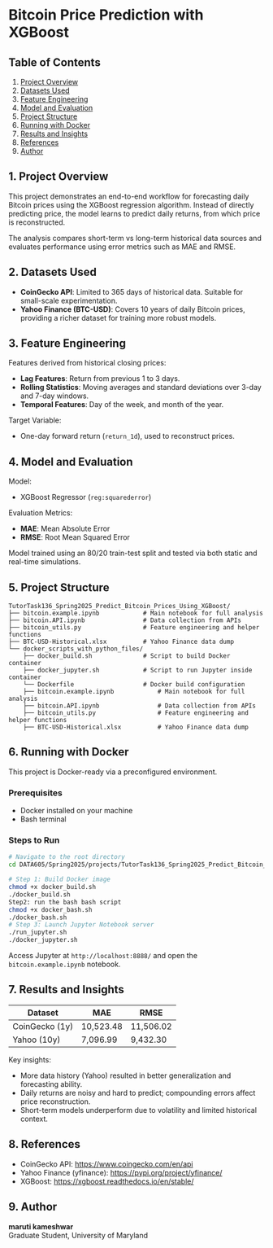 # Bitcoin Price Prediction with XGBoost

## Table of Contents
1. [Project Overview](#1-project-overview)
2. [Datasets Used](#2-datasets-used)
3. [Feature Engineering](#3-feature-engineering)
4. [Model and Evaluation](#4-model-and-evaluation)
5. [Project Structure](#5-project-structure)
6. [Running with Docker](#6-running-with-docker)
7. [Results and Insights](#7-results-and-insights)
8. [References](#8-references)
9. [Author](#9-author)

## 1. Project Overview

This project demonstrates an end-to-end workflow for forecasting daily Bitcoin prices using the XGBoost regression algorithm. Instead of directly predicting price, the model learns to predict daily returns, from which price is reconstructed.

The analysis compares short-term vs long-term historical data sources and evaluates performance using error metrics such as MAE and RMSE.

## 2. Datasets Used

- **CoinGecko API**: Limited to 365 days of historical data. Suitable for small-scale experimentation.
- **Yahoo Finance (BTC-USD)**: Covers 10 years of daily Bitcoin prices, providing a richer dataset for training more robust models.

## 3. Feature Engineering

Features derived from historical closing prices:
- **Lag Features**: Return from previous 1 to 3 days.
- **Rolling Statistics**: Moving averages and standard deviations over 3-day and 7-day windows.
- **Temporal Features**: Day of the week, and month of the year.

Target Variable:
- One-day forward return (`return_1d`), used to reconstruct prices.

## 4. Model and Evaluation

Model:
- XGBoost Regressor (`reg:squarederror`)

Evaluation Metrics:
- **MAE**: Mean Absolute Error
- **RMSE**: Root Mean Squared Error

Model trained using an 80/20 train-test split and tested via both static and real-time simulations.

## 5. Project Structure

```
TutorTask136_Spring2025_Predict_Bitcoin_Prices_Using_XGBoost/
├── bitcoin.example.ipynb            # Main notebook for full analysis
├── bitcoin.API.ipynb                # Data collection from APIs
├── bitcoin_utils.py                 # Feature engineering and helper functions
├── BTC-USD-Historical.xlsx          # Yahoo Finance data dump
└── docker_scripts_with_python_files/
    ├── docker_build.sh              # Script to build Docker container
    ├── docker_jupyter.sh            # Script to run Jupyter inside container
    └── Dockerfile                   # Docker build configuration
    ├── bitcoin.example.ipynb            # Main notebook for full analysis
    ├── bitcoin.API.ipynb                # Data collection from APIs
    ├── bitcoin_utils.py                 # Feature engineering and helper functions
    ├── BTC-USD-Historical.xlsx          # Yahoo Finance data dump
```

## 6. Running with Docker

This project is Docker-ready via a preconfigured environment.

### Prerequisites
- Docker installed on your machine
- Bash terminal

### Steps to Run

```bash
# Navigate to the root directory
cd DATA605/Spring2025/projects/TutorTask136_Spring2025_Predict_Bitcoin_Prices_Using_XGBoost/docker_scripts_with_python_files

# Step 1: Build Docker image
chmod +x docker_build.sh
./docker_build.sh
Step2: run the bash bash script
chmod +x docker_bash.sh
./docker_bash.sh
# Step 3: Launch Jupyter Notebook server
./run_jupyter.sh
./docker_jupyter.sh
```

Access Jupyter at `http://localhost:8888/` and open the `bitcoin.example.ipynb` notebook.

## 7. Results and Insights

| Dataset        | MAE        | RMSE       |
|----------------|------------|------------|
| CoinGecko (1y) | 10,523.48  | 11,506.02  |
| Yahoo (10y)    | 7,096.99   | 9,432.30   |

Key insights:
- More data history (Yahoo) resulted in better generalization and forecasting ability.
- Daily returns are noisy and hard to predict; compounding errors affect price reconstruction.
- Short-term models underperform due to volatility and limited historical context.

## 8. References

- CoinGecko API: https://www.coingecko.com/en/api
- Yahoo Finance (yfinance): https://pypi.org/project/yfinance/
- XGBoost: https://xgboost.readthedocs.io/en/stable/

## 9. Author

**maruti kameshwar**  
Graduate Student, University of Maryland  

